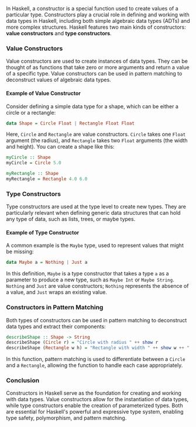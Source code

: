 In Haskell, a constructor is a special function used to create values of a particular type. Constructors play a crucial role in defining and working with data types in Haskell, including both simple algebraic data types (ADTs) and more complex structures. Haskell features two main kinds of constructors: **value constructors** and **type constructors**.

### Value Constructors

Value constructors are used to create instances of data types. They can be thought of as functions that take zero or more arguments and return a value of a specific type. Value constructors can be used in pattern matching to deconstruct values of algebraic data types.

#### Example of Value Constructor

Consider defining a simple data type for a shape, which can be either a circle or a rectangle:

```haskell
data Shape = Circle Float | Rectangle Float Float
```

Here, `Circle` and `Rectangle` are value constructors. `Circle` takes one `Float` argument (the radius), and `Rectangle` takes two `Float` arguments (the width and height). You can create a shape like this:

```haskell
myCircle :: Shape
myCircle = Circle 5.0

myRectangle :: Shape
myRectangle = Rectangle 4.0 6.0
```

### Type Constructors

Type constructors are used at the type level to create new types. They are particularly relevant when defining generic data structures that can hold any type of data, such as lists, trees, or maybe types.

#### Example of Type Constructor

A common example is the `Maybe` type, used to represent values that might be missing:

```haskell
data Maybe a = Nothing | Just a
```

In this definition, `Maybe` is a type constructor that takes a type `a` as a parameter to produce a new type, such as `Maybe Int` or `Maybe String`. `Nothing` and `Just` are value constructors; `Nothing` represents the absence of a value, and `Just` wraps an existing value.

### Constructors in Pattern Matching

Both types of constructors can be used in pattern matching to deconstruct data types and extract their components:

```haskell
describeShape :: Shape -> String
describeShape (Circle r) = "Circle with radius " ++ show r
describeShape (Rectangle w h) = "Rectangle with width " ++ show w ++ " and height " ++ show h
```

In this function, pattern matching is used to differentiate between a `Circle` and a `Rectangle`, allowing the function to handle each case appropriately.

### Conclusion

Constructors in Haskell serve as the foundation for creating and working with data types. Value constructors allow for the instantiation of data types, while type constructors enable the creation of parameterized types. Both are essential for Haskell's powerful and expressive type system, enabling type safety, polymorphism, and pattern matching.
